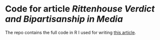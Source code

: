 # Code for article *Rittenhouse Verdict and Bipartisanship in Media*

The repo contains the full code in R I used for writing [this article](https://medium.com/@a.bognar93/rittenhouse-verdict-and-bipartisanship-in-media-54a67d572b6d).
